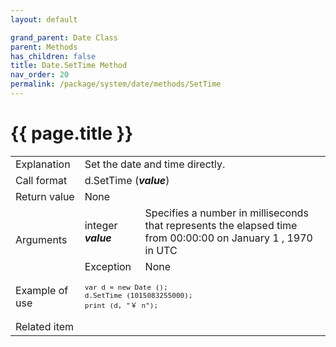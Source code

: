 ```yaml
---
layout: default

grand_parent: Date Class
parent: Methods
has_children: false
title: Date.SetTime Method
nav_order: 20
permalink: /package/system/date/methods/SetTime
---
```

# {{ page.title }}


<table>
  <tr>
    <td>Explanation</td>
    <td colspan="2">Set the date and time directly.</td>
  </tr>
  <tr>
    <td>Call format</td>
    <td colspan="2">d.SetTime (<b><i>value</i></b>)</td>
  </tr>
  <tr>
    <td>Return value</td>
    <td colspan="2">None</td>
  </tr>  
  <tr>
    <td rowspan="2">Arguments</td>
    <td>integer  <b><i>value</i></b></td>
    <td>Specifies a number in milliseconds that represents the elapsed time from 00:00:00 on January 1 , 1970 in UTC</td>
  </tr>
  <tr>
    <td>Exception</td>
    <td colspan="2">None</td>
  </tr>
  <tr>
    <td>Example of use</td>
    <td colspan="2"><code><pre>var d = new Date ();
d.SetTime (1015083255000);
print (d, "￥ n");</pre></code></td>
  </tr>
  <tr>
    <td>Related item</td>
    <td colspan="2"></td>
  </tr>
</table>


